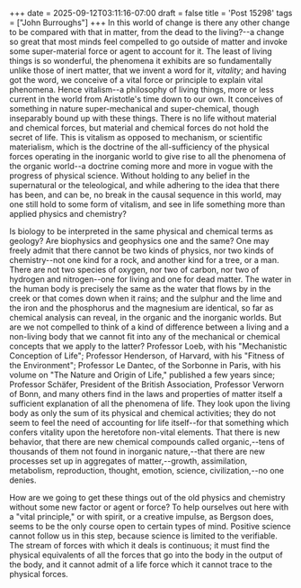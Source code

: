 +++
date = 2025-09-12T03:11:16-07:00
draft = false
title = 'Post 15298'
tags = ["John Burroughs"]
+++
In this world of change is there any other change to be compared with that in matter, from the dead to the living?--a change so great that most minds feel compelled to go outside of matter and invoke some super-material force or agent to account for it. The least of living things is so wonderful, the phenomena it exhibits are so fundamentally unlike those of inert matter, that we invent a word for it, _vitality_; and having got the word, we conceive of a vital force or principle to explain vital phenomena. Hence vitalism--a philosophy of living things, more or less current in the world from Aristotle's time down to our own. It conceives of something in nature super-mechanical and super-chemical, though inseparably bound up with these things. There is no life without material and chemical forces, but material and chemical forces do not hold the secret of life. This is vitalism as opposed to mechanism, or scientific materialism, which is the doctrine of the all-sufficiency of the physical forces operating in the inorganic world to give rise to all the phenomena of the organic world--a doctrine coming more and more in vogue with the progress of physical science. Without holding to any belief in the supernatural or the teleological, and while adhering to the idea that there has been, and can be, no break in the causal sequence in this world, may one still hold to some form of vitalism, and see in life something more than applied physics and chemistry?

Is biology to be interpreted in the same physical and chemical terms as geology? Are biophysics and geophysics one and the same? One may freely admit that there cannot be two kinds of physics, nor two kinds of chemistry--not one kind for a rock, and another kind for a tree, or a man. There are not two species of oxygen, nor two of carbon, nor two of hydrogen and nitrogen--one for living and one for dead matter. The water in the human body is precisely the same as the water that flows by in the creek or that comes down when it rains; and the sulphur and the lime and the iron and the phosphorus and the magnesium are identical, so far as chemical analysis can reveal, in the organic and the inorganic worlds. But are we not compelled to think of a kind of difference between a living and a non-living body that we cannot fit into any of the mechanical or chemical concepts that we apply to the latter? Professor Loeb, with his "Mechanistic Conception of Life"; Professor Henderson, of Harvard, with his "Fitness of the Environment"; Professor Le Dantec, of the Sorbonne in Paris, with his volume on "The Nature and Origin of Life," published a few years since; Professor Schäfer, President of the British Association, Professor Verworn of Bonn, and many others find in the laws and properties of matter itself a sufficient explanation of all the phenomena of life. They look upon the living body as only the sum of its physical and chemical activities; they do not seem to feel the need of accounting for life itself--for that something which confers vitality upon the heretofore non-vital elements. That there is new behavior, that there are new chemical compounds called organic,--tens of thousands of them not found in inorganic nature,--that there are new processes set up in aggregates of matter,--growth, assimilation, metabolism, reproduction, thought, emotion, science, civilization,--no one denies.

How are we going to get these things out of the old physics and chemistry without some new factor or agent or force? To help ourselves out here with a "vital principle," or with spirit, or a creative impulse, as Bergson does, seems to be the only course open to certain types of mind. Positive science cannot follow us in this step, because science is limited to the verifiable. The stream of forces with which it deals is continuous; it must find the physical equivalents of all the forces that go into the body in the output of the body, and it cannot admit of a life force which it cannot trace to the physical forces.
